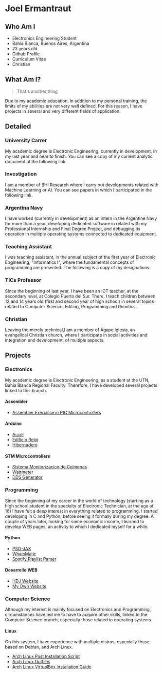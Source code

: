 # Joel Ermantraut

## Who Am I
 - Electronics Engineering Student
 - Bahía Blanca, Buenos Aires, Argentina
 - 23 years old
 - Github Profile
 - Curriculum Vitae
 - Christian
 
## What Am I?

> That's another thing

Due to my academic education, in addition to my personal training, the limits of my abilities are not very well defined.
For this reason, I have projects in several and very different fields of application.

## Detailed

### University Carrer
My academic degree is Electronic Engineering, currently in development, in my last year and near to finish.
You can see a copy of my current analytic document at the following link.

### Investigation
I am a member of BHI Research where I carry out developments related with Machine Learning or AI. You can see papers in which I participated in the following link.

### Argentina Navy
I have worked (currently in development) as an intern in the Argentine Navy for more than a year,
developing dedicated software in related with my Professional Internship and Final Degree Project,
and debugging its operation in multiple operating systems connected to dedicated equipment.

### Teaching Assistant
I was teaching assistant, in the annual subject of the first year of Electronic Engineering, "Informatics I",
where the fundamental concepts of programming are presented. The following is a copy of my designations.

### TICs Professor
Since the beginning of last year, I have been an ICT teacher, at the secondary level, at Colegio Puerto del Sur.
There, I teach children between 12 and 14 years old (first and second year of high school) in several topics related to Computer Science,
Editing, Programming and Robotics.

### Christian
Leaving the merely technical,I am a member of Ágape Iglesia, an evangelical Christian church,
where I participate in social activities and integration and development, of multiple aspects.

## Projects

### Electronics
My academic degree is Electronic Engineering, as a student at the UTN, Bahía Blanca Regional Faculty. Therefore, I have developed several projects linked to this branch.

#### Assembler
 - [Assembler Exercisse in PIC Microcontrollers](https://github.com/joelermantraut/ejercicios-assembler)

#### Arduino
 - [Accel](https://github.com/joelermantraut/arduino-scripts/tree/main/Accel)
 - [Edificio Reloj](https://github.com/joelermantraut/arduino-scripts/tree/main/EdificioReloj)
 - [Hibernadero](https://github.com/joelermantraut/arduino-scripts/tree/main/Hibernadero)
 
#### STM Microcontrollers
 - [Sistema Monitorizacion de Colmenas](https://github.com/joelermantraut/sistema_monitorizacion_colmenas)
 - [Wattmeter](https://github.com/joelermantraut/stm32f4-wattmeter)
 - [DDS Generator](https://github.com/joelermantraut/DDS-generator)
 
### Programming

Since the beginning of my career in the world of technology (starting as a high school student in the specialty of Electronic Technician, at the age of 16) I have felt a deep interest in everything related to programming. I started developing in C and Python, before seeing it formally during my degree. A couple of years later, looking for some economic income, I learned to develop WEB pages, an activity to which I dedicated myself for a while.

#### Python

 - [PSO-JAX](https://github.com/joelermantraut/PSO-JAX)
 - [WhatsMatic](https://github.com/joelermantraut/whatsmatic)
 - [Spotify Playlist Parser](https://github.com/joelermantraut/spotify-playlists-parser)
 
#### Desarrollo WEB
 - [HDJ Website](https://github.com/joelermantraut/hdj)
 - [My Own Website](https://github.com/joelermantraut/je)
 
### Computer Science

Although my interest is mainly focused on Electronics and Programming, circumstances have led me to have to acquire other skills, linked to the Computer Science branch, especially those related to operating systems.

#### Linux

On this system, I have experience with multiple distros, especially those based on Debian, and Arch Linux.

 - [Arch Linux Post Installation Script](https://github.com/joelermantraut/arch-post-installation-script)
 - [Arch Linux Dotfiles](https://github.com/joelermantraut/dotfiles)
 - [Arch Linux VirtualBox Installation Guide](https://github.com/joelermantraut/arch-linux-virtualbox-installation)
